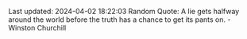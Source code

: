 Last updated: 2024-04-02 18:22:03
Random Quote: A lie gets halfway around the world before the truth has a chance to get its pants on. - Winston Churchill